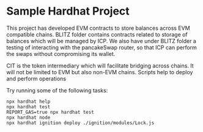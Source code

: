 # Sample Hardhat Project

This project has developed EVM contracts to store balances across EVM compatible chains. BLITZ folder contains contracts related to storage of balances which will be managed by ICP. We also have under BLITZ folder a testing of interacting with the pancakeSwap router, so that ICP can perform the swaps without compromising its wallet.

CIT is the token intermediary which will facilitate bridging across chains. It will not be limited to EVM but also non-EVM chains. Scripts help to deploy and perform operations

Try running some of the following tasks:

```shell
npx hardhat help
npx hardhat test
REPORT_GAS=true npx hardhat test
npx hardhat node
npx hardhat ignition deploy ./ignition/modules/Lock.js
```
